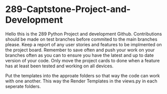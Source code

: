# 289-Captstone-Project-and-Development
Hello this is the 289 Python Project and development Github. Contributions should be made on test branches before commited to the main branches please. Keep a report of any user stories and features to be implmented on the project board. Remember to save often and push your work on your branches often as you can to ensure you have the latest and up to date version of your code. Only move the project cards to done when a feature has at least been tested and working on all devices.


Put the templates into the approate folders so that way the code can work with one another. This way the Render Templates in the views.py in each seperate folders.
